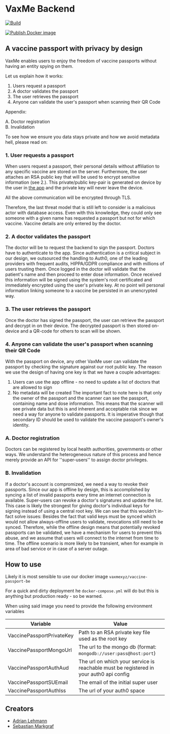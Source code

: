 # VaxMe Backend

[![Build](https://github.com/vax-me/vaccine-passport-be/actions/workflows/go.yml/badge.svg)](https://github.com/vax-me/vaccine-passport-be/actions/workflows/go.yml)

[![Publish Docker image](https://github.com/vax-me/vaccine-passport-be/actions/workflows/build-push-action.yml/badge.svg)](https://github.com/vax-me/vaccine-passport-be/actions/workflows/build-push-action.yml)

## A vaccine passport with privacy by design

VaxMe enables users to enjoy the freedom of vaccine passports without having an entity spying on them. 

Let us explain how it works:
1. Users request a passport
2. A doctor validates the passport
3. The user retrieves the passport
4. Anyone can validate the user's passport when scanning their QR Code

Appendix:

A. Doctor registration\
B. Invalidation

To see how we ensure you data stays private and how we avoid metadata hell, please read on:

### 1. User requests a passport
When users request a passport, their personal details without affiliation to any specific vaccine are stored on the server.
Furthermore, the user attaches an RSA public key that will be used to encrypt sensitive information (see 2.). 
This private/public key-pair is generated on device by the user in [the app](http://github.com/vax-me/vaccine-passport-app) and the private key will never leave the device.

All the above communication will be encrypted through TLS.

Therefore, the last threat model that is still left to consider is a malicious actor with database access.
Even with this knowledge, they could only see someone with a given name has requested a passport but not for which vaccine. 
Vaccine details are only entered by the doctor.

### 2. A doctor validates the passport
The doctor will be to request the backend to sign the passport. 
Doctors have to authenticate to the app.
Since authentication is a critical subject in our design, we outsourced the handling to Auth0, one of the leading providers with frequent audits, HIPPA/GDPR compliance and with millions of users trusting them.
Once logged in the doctor will validate that the patient's name and then proceed to enter dose information. 
Once received this information will be signed using the system's root certificated and immediately encrypted using the user's private key.
At no point will personal information linking someone to a vaccine be persisted in an unencrypted way.

### 3. The user retrieves the passport
Once the doctor has signed the passport, the user can retrieve the passport and decrypt in on their device.
The decrypted passport is then stored on-device and a QR-code for others to scan will be shown.

### 4. Anyone can validate the user's passport when scanning their QR Code
With the passport on device, any other VaxMe user can validate the passport by checking the signature against our root public key.
The reason we use the design of having one key is that we have a couple advantages:
1. Users can use the app offline - no need to update a list of doctors that are allowed to sign
2. No metadata will be created
The important fact to note here is that only the owner of the passport and the scanner can see the passport, containing name and dose information.
This means that the scanner will see private data but this is and inherent and acceptable risk since we need a way for anyone to validate passports.
It is imperative though that secondary ID should be used to validate the vaccine passport's owner's identity.
   
### A. Doctor registration
Doctors can be registered by local health authorities, governments or other ways. 
We understand the heterogeneous nature of this process and hence merely provide an API for ''super-users'' to assign doctor privileges.

### B. Invalidation
If a doctor's account is compromized, we need a way to revoke their passports.
Since our app is offline by design, this is accomplished by syncing a list of invalid passports every time an internet connection is available.
Super-users can revoke a doctor's signatures and update the list.
This case is likely the strongest for giving doctor's individual keys for signing instead of using a central root key.
We can see that this wouldn't in-fact solve issues: Besides the fact that valid keys must be synced which would not allow always-offline users to validate, revocations still  need to be synced.
Therefore, while the offline design means that potentially revoked passports can be validated, we have a mechanism for users to prevent this abuse, and we assume that users will connect to the internet from time to time.
The offline scenario is more likely to be transient, when for example in area of bad service or in case of a server outage.

## How to use

Likely it is most sensible to use our docker image `vaxmexyz/vaccine-passport-be`

For a quick and dirty deployment he `docker-compose.yml` will do but this is anything but production ready - so be warned.

When using said image you need to provide the following environment variables

Variable | Value
------------ | -------------
VaccinePassportPrivateKey | Path to an RSA private key file used as the root key
VaccinePassportMongoUrl | The url to the mongo db (format: `mongodb://user:pass@host:port`)
VaccinePassportAuthAud | The url on which your service is reachable must be registered in your auth0 api config
VaccinePassportSUEmail | The email of the initial super user
VaccinePassportAuthIss | The url of your auth0 space

## Creators

- [Adrian Lehmann](https://github.com/adrianleh)
- [Sebastian Markgraf](https://github.com/sebimarkgraf)